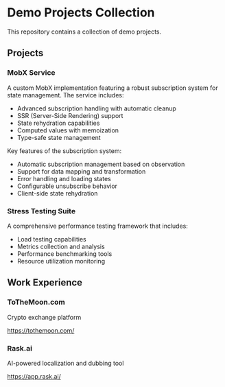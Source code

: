 # Demo Projects Collection

This repository contains a collection of demo projects.

## Projects

### MobX Service
A custom MobX implementation featuring a robust subscription system for state management. The service includes:

- Advanced subscription handling with automatic cleanup
- SSR (Server-Side Rendering) support
- State rehydration capabilities
- Computed values with memoization
- Type-safe state management

Key features of the subscription system:
- Automatic subscription management based on observation
- Support for data mapping and transformation
- Error handling and loading states
- Configurable unsubscribe behavior
- Client-side state rehydration

### Stress Testing Suite
A comprehensive performance testing framework that includes:

- Load testing capabilities
- Metrics collection and analysis
- Performance benchmarking tools
- Resource utilization monitoring

## Work Experience

### ToTheMoon.com
Crypto exchange platform

https://tothemoon.com/

### Rask.ai
AI-powered localization and dubbing tool

https://app.rask.ai/